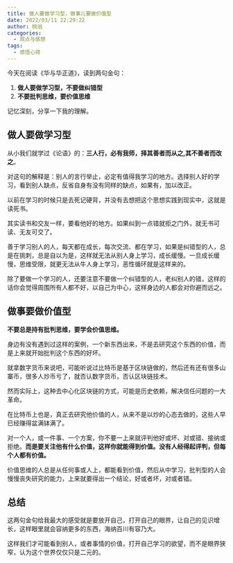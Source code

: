 ```yaml
---
title: 做人要做学习型，做事儿要做价值型
date: 2022/03/11 22:29:22
author: 桃翁
categories: 
  - 观点与感想
tags: 
  - 感悟心得
---
```


今天在阅读《华与华正道》，读到两句金句：

1. **做人要做学习型，不要做纠错型**
2. **不要批判思维，要价值思维**

记忆深刻，分享一下我的理解。

## 做人要做学习型

从小我们就学过《论语》的：**三人行，必有我师，择其善者而从之,其不善者而改之**。

对这句的解释是：别人的言行举止，必定有值得我学习的地方。选择别人好的学习，看到别人缺点，反省自身有没有同样的缺点，如果有，加以改正。

以前在学习的时候只是去死记硬背，并没有去想把这个思想实践到现实中，这就是读死书。

其实读书和交友一样，要看他好的地方。如果纠到一点错就拒之门外，就无书可读、无友可交了。

善于学习别人的人，每天都在成长，每次交流、都在学习，如果是纠错型的人，总是在挑刺，总是自以为是，这样就无法从别人身上学习，成长缓慢。一旦成长缓慢，思维受限，就更无法从牛人身上学习，恶性循环就是这样来的。

除了要做一个学习的人，还要注意不要做一个纠错型的人，老纠别人的错，这样的话你会觉得周围所有人都不好，以自己为中心，这样身边的人都会对你避而远之。

## 做事要做价值型

**不要总是持有批判思维，要学会价值思维。**

身边有没有遇到过这样的案例，一个新东西出来，不是去研究这个东西的价值，而是上来就开始批判这个东西的好坏。

就拿数字货币来说吧，可能听说过比特币是基于区块链做的，然后还有还有很多山寨币，很多人炒币亏了，就否认数字货币，否认区块链技术。

然而实际上，这种去中心化区块链的方式，可能是历史依赖，解决信任问题的一大革命。

在比特币上也是，真正去研究他价值的人，从来不是以炒的心态去做的，这些人早已经赚得盆满钵满了。

对一个人，或一件事、一个方案，你不要一上来就评判他好或坏、对或错、接纳或拒绝。**而是要关注他有什么价值，这样你就能得到价值。没有人经得起评判，但每个人都有价值。**

价值思维的人总是从任何事或人上，都能看到价值，然后从中学习，批判型的人会慢慢丧失研究的能力，上来就要得出一个结论，好或者坏，对或者错。

## 总结

这两句金句给我最大的感受就是要放开自己，打开自己的眼界，让自己的见识增长，这样眼里就会容纳更多的东西，海纳百川有容乃大。

这样我们才可能看到别人，或者事情的价值，打开自己学习的欲望，而不是眼界狭窄，认为这个世界仅仅只是二元的。